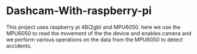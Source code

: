 # Dashcam-With-raspberry-pi
This project uses raspberry pi 4B(2gb) and MPU6050. here we use the MPU6050 to read the movement of the the device and enables camera and we perform various operations on the data from the MPU6050 to detect accidents.
